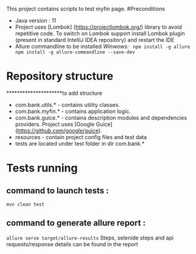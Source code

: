 This project contains scripts to test  myfin page.
#Preconditions
- Java version : 11
- Project uses [Lombok] (https://projectlombok.org/) library to avoid repetitive code. To switch on Lombok support install Lombok plugin (present in standard IntelliJ IDEA repository) and restart the IDE 
- Allure commandline to be installed 
 _Winwows:_ 
` npm install -g allure
 npm install -g allure-commandline --save-dev`

# Repository structure
*********************to add structure

- com.bank.utils.* - contains utility classes.
- com.bank.myfin.* - contains application logic.
- com.bank.guice.* - contains description modules and dependencies providers. Project uses [Google Guice] (https://github.com/google/guice).
- resources - contain project config files and test data
- tests are located under test folder in dir com.bank.*

# Tests running

## command to launch tests :
`mvn clean test `

## command to generate allure report : 
`allure serve target/allure-results`
Steps, selenide steps and api requests/response details can be found in the report